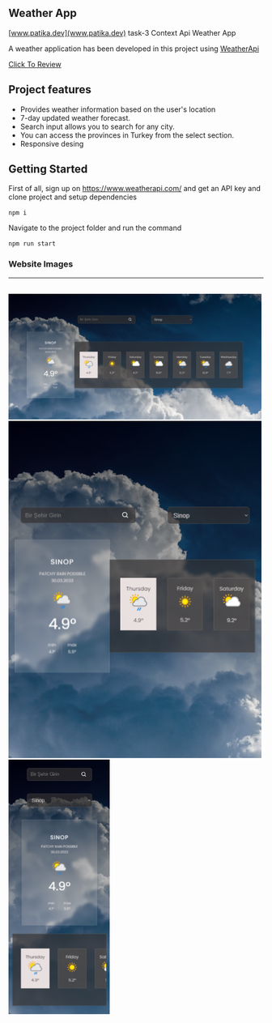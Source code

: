 ## Weather App

[www.patika.dev](www.patika.dev) task-3 Context Api Weather App


A weather application has been developed in this project using [WeatherApi](www.weatherapi.com)


[Click To Review](https://weather-app-context-api-patika.vercel.app/)



## Project features
* Provides weather information based on the user's location
* 7-day updated weather forecast.
* Search input allows you to search for any city.
* You can access the provinces in Turkey from the select section.
* Responsive desing

## Getting Started
First of all, sign up on https://www.weatherapi.com/ and get an API key and clone project and setup dependencies
```
npm i
```
Navigate to the project folder and run the command 
```
npm run start
```

### Website Images

<hr/>
<br/>

<img src="./src/assets/img1.png"  width="500" />
<br/>
<img src="./src/assets/img-2.png"  width="500" />
<br/>
<img src="./src/assets/img-3.png"  width="200" />
